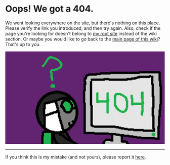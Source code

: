 # Oops! We got a 404.

We went looking everywhere on the site, but there's nothing on this place.
Please verify the link you introduced, and then try again. Also, check if the
page you're looking for doesn't belong to [my root site](https://diddileija.github.io)
instead of the wiki section. Or maybe you would like to go back to the 
[main page of this wiki](https://diddileija.github.io/wiki)? That's up to you.

![Diddi has found a 404](assets/Diddi-404.png)

----

If you think this is my mistake (and not yours), please report it [here](https://github.com/DiddiLeija/wiki/issues).
